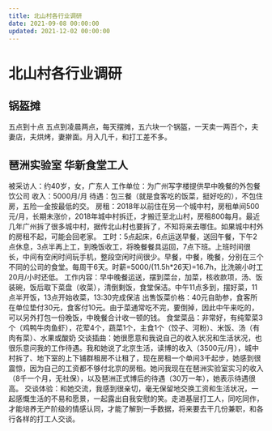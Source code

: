 ```yaml
---
title: 北山村各行业调研
date: 2021-09-08 00:00:00
updated: 2021-12-02 00:00:00
---
```


# 北山村各行业调研

## 锅盔摊

五点到十点 五点到凌晨两点，每天摆摊，五六块一个锅盔，一天卖一两百个，夫妻店，夫烘烤，妻擀面。月入几千，和打工差不多。

## 琶洲实验室 华新食堂工人

被采访人：约40岁，女，广东人
工作单位：为广州写字楼提供早中晚餐的外包餐饮公司
收入：5000月/月
待遇：包三餐（就是食客吃的饭菜，挺好吃的），不包住房，五险一金按最低的交。
房租：2018年以前住在另一个城中村，房租单间500元/月，长期未涨价，2018年城中村拆迁，才搬迁至北山村，房租800每月。最近几年广州拆了很多城中村，据传北山村也要拆了，不知将来去哪住。如果城中村外的房租不起，可能会回老家。
工时：5点起床，6点运送早餐，送回午餐，下午2点休息，3点半再上工，到晚饭收工，将晚餐餐具运回，7点下班。上班时间很长，中间有空闲时间玩手机，整段空闲时间很少。早餐，中餐，晚餐，分别在三个不同的公司的食堂。每周干6天。时薪=5000/(11.5h*26天)=16.7h，比洗碗小时工20月/小时还低。
工作内容：早中晚餐运送，摆到菜台，加菜，核收款项，汤、饭装碗，饭后取下菜盘（收菜），清倒剩饭，食堂保洁。中午11点多到，摆好菜，11点半开饭，13点开始收菜，13:30完成保洁
出售饭菜价格：40元自助参，食客所在单位垫付30元，食客付10元。由于菜通常吃不完，要倒掉，因此中午来吃的，可以另外打包一份晚饭，中晚餐合计收一顿的钱。
食堂菜品：非常好，有纯荤菜3个（鸡鸭牛肉鱼虾），花荤4个，蔬菜1个，主食1个（饺子、河粉）、米饭、汤（有肉有菜）、水果或酸奶
交谈插曲：她很愿意和我说自己的收入状况和生活状况，也很乐意问我的工作待遇。我和她说了北京生活，读博的收入（3500元/月），城中村拆了、地下室的上下铺群租房不让租了，现在房租一个单间3千起步，她感到很震惊，因为自己的工资都不够付北京的房租。她问我现在在琶洲实验室实习的收入（8千一个月，无社保），以及琶洲正式博后的待遇（30万一年），她表示待遇很高。
交谈体验：和她交流，我感到很亲切，毫无保留地交换工资和生活状况，一起感慨生活的不易和愿景，一起露出自我安慰的笑。走进基层打工人，同吃同作，才能培养无产阶级的情感认同，才能了解到一手数据，将来要去干几份兼职，和各行各样的打工人交谈。
